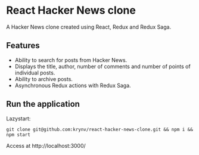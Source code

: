 # React Hacker News clone
A Hacker News clone created using React, Redux and Redux Saga.

## Features
- Ability to search for posts from Hacker News.
- Displays the title, author, number of comments and number of points of individual posts.
- Ability to archive posts.
- Asynchronous Redux actions with Redux Saga.

## Run the application

Lazystart:

    git clone git@github.com:krynv/react-hacker-news-clone.git && npm i && npm start

Access at http://localhost:3000/
